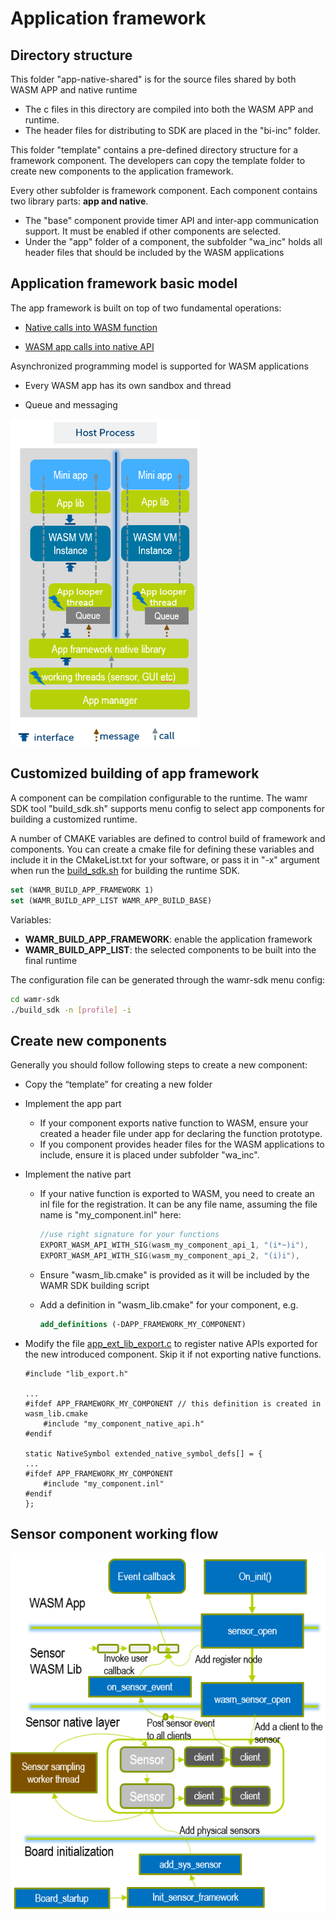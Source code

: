 Application framework
=======

## Directory structure



This folder "app-native-shared" is for the source files shared by both WASM APP and native runtime

- The c files in this directory are compiled into both the WASM APP and runtime. 
- The header files for distributing to SDK are placed in the "bi-inc" folder.



This folder "template" contains a pre-defined directory structure for a framework component. The developers can copy the template folder to create new components to the application framework.



Every other subfolder is framework component. Each component contains two library parts: **app and native**.  

- The "base" component provide timer API and inter-app communication support. It must be enabled if other components are selected.
- Under the "app" folder of a component, the subfolder "wa_inc" holds all header files that should be included by the WASM applications



## Application framework basic model

The app framework is built on top of two fundamental operations:

- [Native calls into WASM function](../../doc/embed_wamr.md)

- [WASM app calls into native API](../../doc/export_native_api.md)

Asynchronized programming model is supported for WASM applications

- Every WASM app has its own sandbox and thread

- Queue and messaging

<img src="../../doc/pics/app_framework.PNG" style="zoom:67%;" />



## Customized building of app framework

A component can be compilation configurable to the runtime. The wamr SDK tool "build_sdk.sh" supports menu config to select app components for building a customized runtime.

A number of CMAKE variables are defined to control build of framework and components. You can create a cmake file for defining these variables and include it in the CMakeList.txt for your software, or pass it in "-x" argument when run the [build_sdk.sh](../../wamr-sdk/build_sdk.sh) for building the runtime SDK.

```cmake
set (WAMR_BUILD_APP_FRAMEWORK 1)
set (WAMR_BUILD_APP_LIST WAMR_APP_BUILD_BASE)
```

Variables:

- **WAMR_BUILD_APP_FRAMEWORK**: enable the application framework
- **WAMR_BUILD_APP_LIST**: the selected components to be built into the final runtime



The configuration file can be generated through the wamr-sdk menu config:

```bash
cd wamr-sdk
./build_sdk -n [profile] -i
```



## Create new components

Generally you should follow following steps to create a new component:

- Copy the “template” for creating a new folder

- Implement the app part

  - If your component exports native function to WASM, ensure your created a header file under app for declaring the function prototype.
  - If you component provides header files for the WASM applications to include, ensure it is placed under subfolder "wa_inc".

- Implement the native part

  - If your native function is exported to WASM, you need to create an inl file for the registration. It can be any file name, assuming the file name is "my_component.inl" here:

    ```c
    //use right signature for your functions
    EXPORT_WASM_API_WITH_SIG(wasm_my_component_api_1, "(i*~)i"), 
    EXPORT_WASM_API_WITH_SIG(wasm_my_component_api_2, "(i)i"),
    ```

  - Ensure "wasm_lib.cmake" is provided as it will be included by the WAMR SDK building script

  - Add a definition in "wasm_lib.cmake" for your component, e.g. 

    ```cmake
    add_definitions (-DAPP_FRAMEWORK_MY_COMPONENT)
    ```

- Modify the file [app_ext_lib_export.c](./app_ext_lib_export.c) to register native APIs exported for the new introduced component. Skip it if not exporting native functions.

  ```
  #include "lib_export.h"
  
  ...
  #ifdef APP_FRAMEWORK_MY_COMPONENT // this definition is created in wasm_lib.cmake
      #include "my_component_native_api.h"
  #endif
  
  static NativeSymbol extended_native_symbol_defs[] = {
  ...
  #ifdef APP_FRAMEWORK_MY_COMPONENT
      #include "my_component.inl"
  #endif
  };
  ```

  

## Sensor component working flow



![](../../doc/pics/sensor_callflow.PNG)

